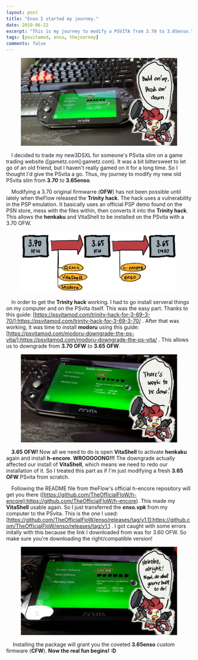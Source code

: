 ```yaml
---
layout: post
title: "Enso I started my journey."
date: 2019-06-22
excerpt: "This is my journey to modify a PSVITA from 3.70 to 3.65enso."
tags: [psvitamod, enso, thejourney]
comments: false
---
```


<figure>
	<img src="/assets/img/psvitamod1.jpg">
</figure>

&ensp;&ensp;I decided to trade my new3DSXL for someone's PSvita slim on a game trading website ([gametz.com]:gametz.com). It was a bit bittersweet to let go of an old friend, but I haven't really gamed on it for a long time. So I thought I'd give the PSvita a go. Thus, my journey to modify my new old PSvita slim from <b>3.70</b> to <b>3.65enso</b>.

&ensp;&ensp;Modifying a 3.70 original firmwarre (<b>OFW</b>) has not been possible until lately when theFlow released the <b>Trinity hack</b>. The hack uses a vulnerability in the PSP emulation. It basically uses an official PSP demo found on the PSN store, mess with the files within, then converts it into the <b>Trinity hack</b>. This allows the <b>henkaku</b> and VitaShell to be installed on the PSvita with a 3.70 OFW.

<figure>
	<img src="/assets/img/enso_journey.jpg">
</figure>

&ensp;&ensp;In order to get the <b>Trinity hack</b> working. I had to go install serveral things on my computer and on the PSvita itself. This was the easy part. Thanks to this guide: [https://psvitamod.com/trinity-hack-for-3-69-3-70/]:https://psvitamod.com/trinity-hack-for-3-69-3-70/ . After that was working, it was time to install <b>modoru</b> using this guide: [https://psvitamod.com/modoru-downgrade-the-ps-vita/]:https://psvitamod.com/modoru-downgrade-the-ps-vita/ . This allows us to downgrade from <b>3.70 OFW</b> to <b>3.65 OFW</b>.

<figure>
	<img src="/assets/img/psvitamod2.jpg">
</figure>

&ensp;&ensp;<b>3.65 OFW!</b> Now all we need to do is open <b>VitaShell</b> to activate <b>henkaku</b> again and install <b>h-encore</b>. <b>WROOOOONG!!!</b> The downgrade actually affected our install of <b>VitaShell</b>, which means we need to redo our installation of it. So I treated this part as if I'm just modifying a fresh <b>3.65 OFW</b> PSvita from scratch.

&ensp;&ensp;Following the README file from theFlow's official h-encore repository will get you there ([https://github.com/TheOfficialFloW/h-encore]:https://github.com/TheOfficialFloW/h-encore). This made my <b>VitaShell</b> usable again. So I just transferred the <i><b>enso.vpk</b></i> from my computer to the PSvita. This is the one I used: [https://github.com/TheOfficialFloW/enso/releases/tag/v1.1]:https://github.com/TheOfficialFloW/enso/releases/tag/v1.1 . I got caught with some errors initally with this because the link I downloaded from was for </b>3.60 OFW</b>. So make sure you're downloading the right/compatible version!

<figure>
	<img src="/assets/img/psvitamod3.jpg">
</figure>

&ensp;&ensp; Installing the package will grant you the coveted <b>3.65enso</b> custom firmware (<b>CFW</b>). <b>Now the real fun begins! :D</b>
